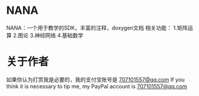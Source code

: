 # NANA
NANA：一个用于教学的SDK，丰富的注释，doxygen文档
相关功能：
1.矩阵运算
2.图论
3.神经网络
4.基础数学
# 关于作者
如果你认为打赏我是必要的，我的支付宝账号是 707101557@qq.com 
If you think it is necessary to tip me, my PayPal account is 707101557@qq.com